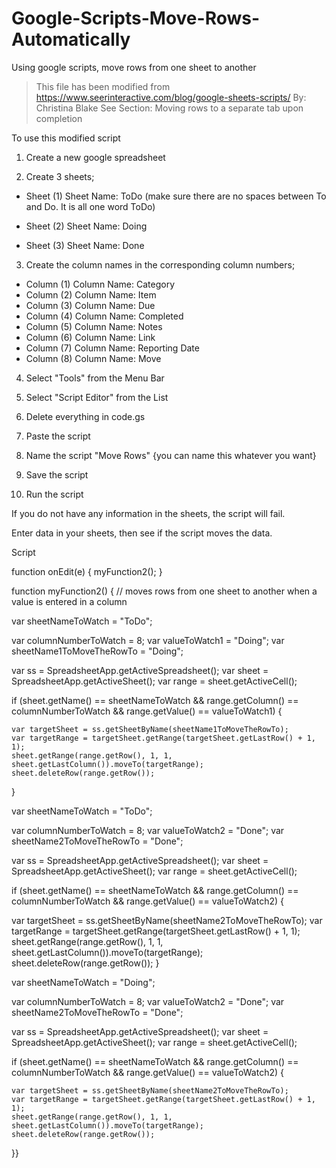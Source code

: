 # Google-Scripts-Move-Rows-Automatically
Using google scripts, move rows from one sheet to another

> This file has been modified from https://www.seerinteractive.com/blog/google-sheets-scripts/ 
> By: Christina Blake
> See Section: Moving rows to a separate tab upon completion


To use this modified script

1. Create a new google spreadsheet

2. Create 3 sheets;

  - Sheet (1) Sheet Name: ToDo (make sure there are no spaces between To and Do. It is all one word ToDo)
  
  - Sheet (2) Sheet Name: Doing
  
  - Sheet (3) Sheet Name: Done
  

3. Create the column names in the corresponding column numbers;

  - Column (1) Column Name: Category
  - Column (2) Column Name: Item
  - Column (3) Column Name: Due
  - Column (4) Column Name: Completed
  - Column (5) Column Name: Notes
  - Column (6) Column Name: Link
  - Column (7) Column Name: Reporting Date
  - Column (8) Column Name: Move
  
  
4. Select "Tools" from the Menu Bar 

5. Select "Script Editor" from the List

6. Delete everything in code.gs

7. Paste the script

8. Name the script "Move Rows" {you can name this whatever you want}

9. Save the script

10. Run the script

If you do not have any information in the sheets, the script will fail.

Enter data in your sheets, then see if the script moves the data.




Script

function onEdit(e) {
  myFunction2();
}


function myFunction2() {
  // moves rows from one sheet to another when a value is entered in a column

  var sheetNameToWatch = "ToDo";

  var columnNumberToWatch = 8;
  var valueToWatch1 = "Doing";
  var sheetName1ToMoveTheRowTo = "Doing";
    
  var ss = SpreadsheetApp.getActiveSpreadsheet();
  var sheet = SpreadsheetApp.getActiveSheet();
  var range = sheet.getActiveCell();
  
  if (sheet.getName() == sheetNameToWatch && range.getColumn() == columnNumberToWatch && range.getValue() == valueToWatch1) {

    var targetSheet = ss.getSheetByName(sheetName1ToMoveTheRowTo);
    var targetRange = targetSheet.getRange(targetSheet.getLastRow() + 1, 1);
    sheet.getRange(range.getRow(), 1, 1, sheet.getLastColumn()).moveTo(targetRange);
    sheet.deleteRow(range.getRow());
  }  
 
  var sheetNameToWatch = "ToDo";

  var columnNumberToWatch = 8;
  var valueToWatch2 = "Done";
  var sheetName2ToMoveTheRowTo = "Done";
    
  var ss = SpreadsheetApp.getActiveSpreadsheet();
  var sheet = SpreadsheetApp.getActiveSheet();
  var range = sheet.getActiveCell();
  
  if (sheet.getName() == sheetNameToWatch && range.getColumn() == columnNumberToWatch && range.getValue() == valueToWatch2) {

  var targetSheet = ss.getSheetByName(sheetName2ToMoveTheRowTo);
  var targetRange = targetSheet.getRange(targetSheet.getLastRow() + 1, 1);
  sheet.getRange(range.getRow(), 1, 1, sheet.getLastColumn()).moveTo(targetRange);
  sheet.deleteRow(range.getRow());
}  
 
  var sheetNameToWatch = "Doing";

  var columnNumberToWatch = 8;
  var valueToWatch2 = "Done";
  var sheetName2ToMoveTheRowTo = "Done";
    
  var ss = SpreadsheetApp.getActiveSpreadsheet();
  var sheet = SpreadsheetApp.getActiveSheet();
  var range = sheet.getActiveCell();
  
  if (sheet.getName() == sheetNameToWatch && range.getColumn() == columnNumberToWatch && range.getValue() == valueToWatch2) {

    var targetSheet = ss.getSheetByName(sheetName2ToMoveTheRowTo);
    var targetRange = targetSheet.getRange(targetSheet.getLastRow() + 1, 1);
    sheet.getRange(range.getRow(), 1, 1, sheet.getLastColumn()).moveTo(targetRange);
    sheet.deleteRow(range.getRow());
  }}
